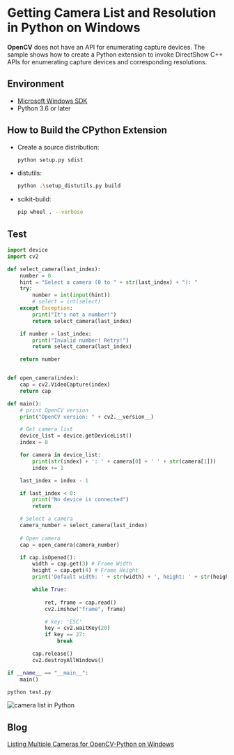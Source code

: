 # Getting Camera List and Resolution in Python on Windows
**OpenCV** does not have an API for enumerating capture devices. The sample shows how to create a Python extension to invoke DirectShow C++ APIs for enumerating capture devices and corresponding resolutions.

## Environment   
* [Microsoft Windows SDK][0]
* Python 3.6 or later

## How to Build the CPython Extension
- Create a source distribution:
    
    ```bash
    python setup.py sdist
    ```

- distutils:
    
    ```bash
    python .\setup_distutils.py build
    ```

- scikit-build:
    
    ```bash
    pip wheel . --verbose
    ```

## Test 
```py
import device
import cv2

def select_camera(last_index):
    number = 0
    hint = "Select a camera (0 to " + str(last_index) + "): "
    try:
        number = int(input(hint))
        # select = int(select)
    except Exception:
        print("It's not a number!")
        return select_camera(last_index)

    if number > last_index:
        print("Invalid number! Retry!")
        return select_camera(last_index)

    return number


def open_camera(index):
    cap = cv2.VideoCapture(index)
    return cap

def main():
    # print OpenCV version
    print("OpenCV version: " + cv2.__version__)

    # Get camera list
    device_list = device.getDeviceList()
    index = 0

    for camera in device_list:
        print(str(index) + ': ' + camera[0] + ' ' + str(camera[1]))
        index += 1

    last_index = index - 1

    if last_index < 0:
        print("No device is connected")
        return

    # Select a camera
    camera_number = select_camera(last_index)
    
    # Open camera
    cap = open_camera(camera_number)

    if cap.isOpened():
        width = cap.get(3) # Frame Width
        height = cap.get(4) # Frame Height
        print('Default width: ' + str(width) + ', height: ' + str(height))

        while True:
            
            ret, frame = cap.read()
            cv2.imshow("frame", frame)

            # key: 'ESC'
            key = cv2.waitKey(20)
            if key == 27:
                break

        cap.release() 
        cv2.destroyAllWindows() 

if __name__ == "__main__":
    main()

```


```bash
python test.py
```

![camera list in Python](https://raw.githubusercontent.com/yushulx/python-capture-device-list/master/screenshot/python-list-device.PNG)

## Blog
[Listing Multiple Cameras for OpenCV-Python on Windows][1]

[0]:https://en.wikipedia.org/wiki/Microsoft_Windows_SDK
[1]:https://www.dynamsoft.com/codepool/multiple-camera-opencv-python-windows.html
